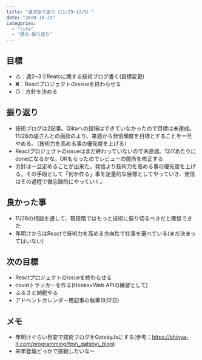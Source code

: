 ```yaml
---
title: "週次振り返り（11/29~12/5）"
date: "2020-10-23"
categories: 
  - "life"
  - "週次-振り返り"
---
```


## 目標

- △：週2~3でReatcに関する技術ブログ書く(目標変更)
- ❌：Reactプロジェクトのissueを終わらせる
- ○：方針を決める

## 振り返り

- 技術ブログは2記事。Qiitaへの投稿はできていなかったので目標は未達成。11/28の堤さんとの面談のより、来週から発信頻度を目標とすることを一旦やめる。（技術力を高める事の優先度を上げる）
- Reactプロジェクトのissueはまだ終わっていないので未達成。12/7あたりにdoneになるかな。OKもらったのでレビューの箇所を修正する
- 方針は一旦定めることが出来た。発信より技術力を高める事の優先度を上げる。その手段として「何か作る」事を定量的な目標としてやっていき、発信はその過程で備忘録的にやっていく。

## 良かった事

- 11/28の相談を通して、現段階ではもっと技術に振り切るべきだと確信できた
- 年明けからはReactで技術力を高める方向性で仕事を選べている(まだ決まってはいない)

## 次の目標

- Reactプロジェクトのissueを終わらせる
- covidトラッカーを作る(Hooks×Web APIの練習として)
- ふるさと納税やる
- アドベントカレンダー用記事の執筆(9,12日)

## メモ

- 年明けぐらい目安で技術ブログをGatsbyJsにする(参考：https://shinya-it.com/programming/fpv\_gatsby\_blog)
- 来年登壇どっかで挑戦したいなー
